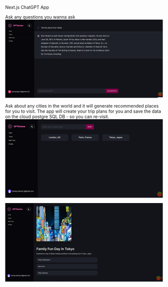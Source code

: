 Next.js ChatGPT App 



Ask any questions you wanna ask 
![alt text](https://github.com/taroserigano/Next.js-ChatGPT_App-Master/blob/main/img/pic4.jpg) 

Ask about any cities in the world and it will generate recommended places for you to visit. 
The app will create your trip plans for you and save the data on the cloud postgre SQL DB - so you can re-visit. 
![alt text](https://github.com/taroserigano/Next.js-ChatGPT_App-Master/blob/main/img/tours1.jpg) 


![alt text](https://github.com/taroserigano/Next.js-ChatGPT_App-Master/blob/main/img/tours2.jpg) 






